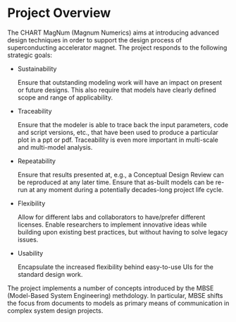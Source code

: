# Project Overview
The CHART MagNum (Magnum Numerics) aims at introducing advanced design techniques in order to support the design process of superconducting accelerator magnet.
The project responds to the following strategic goals:
- Sustainability

  Ensure that outstanding modeling work will have an impact on present or future designs. This also require that models have clearly defined scope and range of applicability.
- Traceability

  Ensure that the modeler is able to trace back the input parameters, code and script versions, etc., that have been used to produce a particular plot in a ppt or pdf.
  Traceability is even more important in multi-scale and multi-model analysis.
- Repeatability

  Ensure that results presented at, e.g., a Conceptual Design Review can be reproduced at any later time.
  Ensure that as-built models can be re-run at any moment during a potentially decades-long project life cycle.
- Flexibility

  Allow for different labs and collaborators to have/prefer different licenses.
  Enable researchers to implement innovative ideas while building upon existing best practices, but without having to solve legacy issues.
- Usability

  Encapsulate the increased flexibility behind easy-to-use UIs for the standard design work.

The project implements a number of concepts introduced by the MBSE (Model-Based System Engineering) methdology.
In particular, MBSE shifts the focus from documents to models as primary means of communication in complex system design projects.
